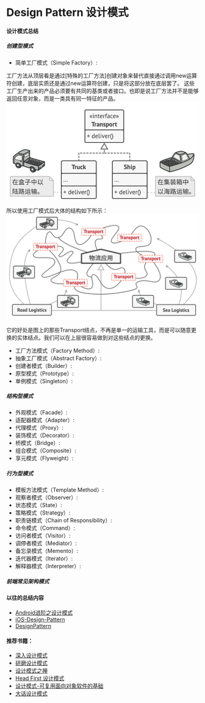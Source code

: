 # Design Pattern 设计模式

#### 设计模式总结

##### 创建型模式

- 简单工厂模式（Simple Factory）:

工厂方法从顶层看是通过[特殊的工厂方法]创建对象来替代直接通过调用new运算符创建，底层实质还是通过new运算符创建，只是将这部分放在底层罢了。
这些工厂生产出来的产品必须要有共同的基类或者接口。也即是说工厂方法并不是能够返回任意对象，而是一类具有同一特征的产品。
![](./images/factory-pattern_01.png)

所以使用工厂模式后大体的结构如下所示：
![](./images/factory-pattern_02.png)

它的好处是图上的那些Transport结点，不再是单一的运输工具，而是可以随意更换的实体结点。我们可以在上层很容易做到对这些结点的更换。


- 工厂方法模式（Factory Method）:
- 抽象工厂模式（Abstract Factory）:
- 创建者模式（Builder）:
- 原型模式（Prototype）:
- 单例模式（Singleton）:

##### 结构型模式

- 外观模式（Facade）:
- 适配器模式（Adapter）:
- 代理模式（Proxy）:
- 装饰模式（Decorator）:
- 桥模式（Bridge）:
- 组合模式（Composite）:
- 享元模式（Flyweight）:

##### 行为型模式

- 模板方法模式（Template Method）:
- 观察者模式（Observer）:
- 状态模式（State）:
- 策略模式（Strategy）:
- 职责链模式（Chain of Responsibility）:
- 命令模式（Command）:
- 访问者模式（Visitor）:
- 调停者模式（Mediator）:
- 备忘录模式（Memento）:
- 迭代器模式（Iterator）:
- 解释器模式（Interpreter）:

##### 前端常见架构模式

#### 以往的总结内容

- [Android进阶之设计模式](http://tbfungeek.github.io/tags/Android-%E8%AE%BE%E8%AE%A1%E6%A8%A1%E5%BC%8F/)
- [iOS-Design-Pattern](https://github.com/tbfungeek/iOS-Design-Pattern)
- [DesignPattern](https://github.com/tbfungeek/DesignPattern)

#### 推荐书籍：
- [深入设计模式](https://refactoringguru.cn/design-patterns/book)
- [研磨设计模式](https://book.douban.com/subject/5343318/)
- [设计模式之禅](https://book.douban.com/subject/25843319/)
- [Head First 设计模式](https://book.douban.com/subject/2243615/)
- [设计模式-可复用面向对象软件的基础](https://book.douban.com/subject/1052241/)
- [大话设计模式](https://book.douban.com/subject/2334288/)
